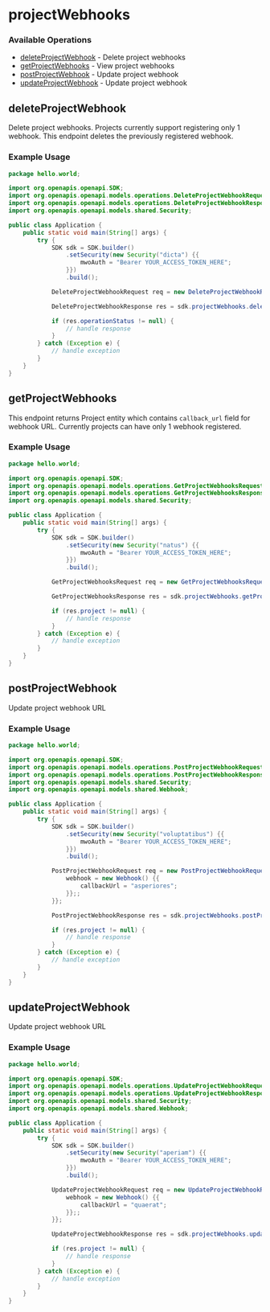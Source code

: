 # projectWebhooks

### Available Operations

* [deleteProjectWebhook](#deleteprojectwebhook) - Delete project webhooks
* [getProjectWebhooks](#getprojectwebhooks) - View project webhooks
* [postProjectWebhook](#postprojectwebhook) - Update project webhook
* [updateProjectWebhook](#updateprojectwebhook) - Update project webhook

## deleteProjectWebhook

Delete project webhooks. Projects currently support registering only 1 webhook. This endpoint deletes the previously registered webhook.

### Example Usage

```java
package hello.world;

import org.openapis.openapi.SDK;
import org.openapis.openapi.models.operations.DeleteProjectWebhookRequest;
import org.openapis.openapi.models.operations.DeleteProjectWebhookResponse;
import org.openapis.openapi.models.shared.Security;

public class Application {
    public static void main(String[] args) {
        try {
            SDK sdk = SDK.builder()
                .setSecurity(new Security("dicta") {{
                    mwoAuth = "Bearer YOUR_ACCESS_TOKEN_HERE";
                }})
                .build();

            DeleteProjectWebhookRequest req = new DeleteProjectWebhookRequest(981640L);            

            DeleteProjectWebhookResponse res = sdk.projectWebhooks.deleteProjectWebhook(req);

            if (res.operationStatus != null) {
                // handle response
            }
        } catch (Exception e) {
            // handle exception
        }
    }
}
```

## getProjectWebhooks

This endpoint returns Project entity which contains `callback_url` field for webhook URL. Currently projects can have only 1 webhook registered.

### Example Usage

```java
package hello.world;

import org.openapis.openapi.SDK;
import org.openapis.openapi.models.operations.GetProjectWebhooksRequest;
import org.openapis.openapi.models.operations.GetProjectWebhooksResponse;
import org.openapis.openapi.models.shared.Security;

public class Application {
    public static void main(String[] args) {
        try {
            SDK sdk = SDK.builder()
                .setSecurity(new Security("natus") {{
                    mwoAuth = "Bearer YOUR_ACCESS_TOKEN_HERE";
                }})
                .build();

            GetProjectWebhooksRequest req = new GetProjectWebhooksRequest(244651L);            

            GetProjectWebhooksResponse res = sdk.projectWebhooks.getProjectWebhooks(req);

            if (res.project != null) {
                // handle response
            }
        } catch (Exception e) {
            // handle exception
        }
    }
}
```

## postProjectWebhook

Update project webhook URL

### Example Usage

```java
package hello.world;

import org.openapis.openapi.SDK;
import org.openapis.openapi.models.operations.PostProjectWebhookRequest;
import org.openapis.openapi.models.operations.PostProjectWebhookResponse;
import org.openapis.openapi.models.shared.Security;
import org.openapis.openapi.models.shared.Webhook;

public class Application {
    public static void main(String[] args) {
        try {
            SDK sdk = SDK.builder()
                .setSecurity(new Security("voluptatibus") {{
                    mwoAuth = "Bearer YOUR_ACCESS_TOKEN_HERE";
                }})
                .build();

            PostProjectWebhookRequest req = new PostProjectWebhookRequest(374323L) {{
                webhook = new Webhook() {{
                    callbackUrl = "asperiores";
                }};;
            }};            

            PostProjectWebhookResponse res = sdk.projectWebhooks.postProjectWebhook(req);

            if (res.project != null) {
                // handle response
            }
        } catch (Exception e) {
            // handle exception
        }
    }
}
```

## updateProjectWebhook

Update project webhook URL

### Example Usage

```java
package hello.world;

import org.openapis.openapi.SDK;
import org.openapis.openapi.models.operations.UpdateProjectWebhookRequest;
import org.openapis.openapi.models.operations.UpdateProjectWebhookResponse;
import org.openapis.openapi.models.shared.Security;
import org.openapis.openapi.models.shared.Webhook;

public class Application {
    public static void main(String[] args) {
        try {
            SDK sdk = SDK.builder()
                .setSecurity(new Security("aperiam") {{
                    mwoAuth = "Bearer YOUR_ACCESS_TOKEN_HERE";
                }})
                .build();

            UpdateProjectWebhookRequest req = new UpdateProjectWebhookRequest(409054L) {{
                webhook = new Webhook() {{
                    callbackUrl = "quaerat";
                }};;
            }};            

            UpdateProjectWebhookResponse res = sdk.projectWebhooks.updateProjectWebhook(req);

            if (res.project != null) {
                // handle response
            }
        } catch (Exception e) {
            // handle exception
        }
    }
}
```
